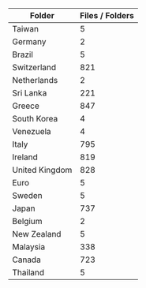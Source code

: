 | Folder         |   Files / Folders |
|----------------|-------------------|
| Taiwan         |                 5 |
| Germany        |                 2 |
| Brazil         |                 5 |
| Switzerland    |               821 |
| Netherlands    |                 2 |
| Sri Lanka      |               221 |
| Greece         |               847 |
| South Korea    |                 4 |
| Venezuela      |                 4 |
| Italy          |               795 |
| Ireland        |               819 |
| United Kingdom |               828 |
| Euro           |                 5 |
| Sweden         |                 5 |
| Japan          |               737 |
| Belgium        |                 2 |
| New Zealand    |                 5 |
| Malaysia       |               338 |
| Canada         |               723 |
| Thailand       |                 5 |
